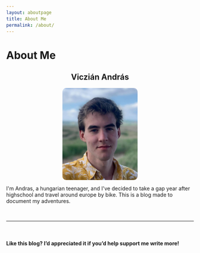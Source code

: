 ```yaml
---
layout: aboutpage
title: About Me
permalink: /about/
---
```


# About Me

<h2 style="text-align:center"> Viczián András </h2>

<img src="/picture_of_me.jpg" width="40%" height="54%" style="border-radius:10px;display:block;margin-left:auto;margin-right:auto"/>



I'm Andras, a hungarian teenager, and I've decided to take a gap year after highschool and travel around europe by bike. This is a blog made to document my adventures.

<br>
<hr>
<br>

#### Like this blog? I’d appreciated it if you’d help support me write more!
